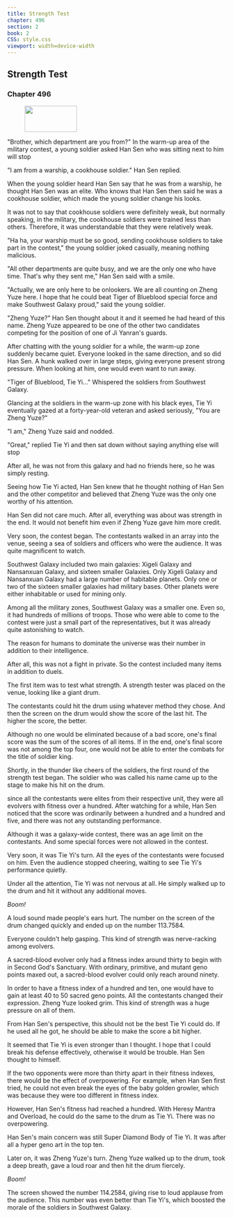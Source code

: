 ```yaml
---
title: Strength Test
chapter: 496
section: 2
book: 2
CSS: style.css
viewport: width=device-width
---
```


## Strength Test

### Chapter 496

<figure>
	<img src="../Images/gem.gif" alt="" id="gem" width="120" height="60" />
</figure>

"Brother, which department are you from?" In the warm-up area of the military contest, a young soldier asked Han Sen who was sitting next to him will stop

"I am from a warship, a cookhouse soldier." Han Sen replied.

When the young soldier heard Han Sen say that he was from a warship, he thought Han Sen was an elite. Who knows that Han Sen then said he was a cookhouse soldier, which made the young soldier change his looks.

It was not to say that cookhouse soldiers were definitely weak, but normally speaking, in the military, the cookhouse soldiers were trained less than others. Therefore, it was understandable that they were relatively weak.

"Ha ha, your warship must be so good, sending cookhouse soldiers to take part in the contest," the young soldier joked casually, meaning nothing malicious.

"All other departments are quite busy, and we are the only one who have time. That's why they sent me," Han Sen said with a smile.

"Actually, we are only here to be onlookers. We are all counting on Zheng Yuze here. I hope that he could beat Tiger of Blueblood special force and make Southwest Galaxy proud," said the young soldier.

"Zheng Yuze?" Han Sen thought about it and it seemed he had heard of this name. Zheng Yuze appeared to be one of the other two candidates competing for the position of one of Ji Yanran's guards.

After chatting with the young soldier for a while, the warm-up zone suddenly became quiet. Everyone looked in the same direction, and so did Han Sen. A hunk walked over in large steps, giving everyone present strong pressure. When looking at him, one would even want to run away.

"Tiger of Blueblood, Tie Yi…" Whispered the soldiers from Southwest Galaxy.

Glancing at the soldiers in the warm-up zone with his black eyes, Tie Yi eventually gazed at a forty-year-old veteran and asked seriously, "You are Zheng Yuze?"

"I am," Zheng Yuze said and nodded.

"Great," replied Tie Yi and then sat down without saying anything else will stop

After all, he was not from this galaxy and had no friends here, so he was simply resting.

Seeing how Tie Yi acted, Han Sen knew that he thought nothing of Han Sen and the other competitor and believed that Zheng Yuze was the only one worthy of his attention.

Han Sen did not care much. After all, everything was about was strength in the end. It would not benefit him even if Zheng Yuze gave him more credit.

Very soon, the contest began. The contestants walked in an array into the venue, seeing a sea of soldiers and officers who were the audience. It was quite magnificent to watch.

Southwest Galaxy included two main galaxies: Xigeli Galaxy and Nansanxuan Galaxy, and sixteen smaller Galaxies. Only Xigeli Galaxy and Nansanxuan Galaxy had a large number of habitable planets. Only one or two of the sixteen smaller galaxies had military bases. Other planets were either inhabitable or used for mining only.

Among all the military zones, Southwest Galaxy was a smaller one. Even so, it had hundreds of millions of troops. Those who were able to come to the contest were just a small part of the representatives, but it was already quite astonishing to watch.

The reason for humans to dominate the universe was their number in addition to their intelligence.

After all, this was not a fight in private. So the contest included many items in addition to duels.

The first item was to test what strength. A strength tester was placed on the venue, looking like a giant drum.

The contestants could hit the drum using whatever method they chose. And then the screen on the drum would show the score of the last hit. The higher the score, the better.

Although no one would be eliminated because of a bad score, one's final score was the sum of the scores of all items. If in the end, one's final score was not among the top four, one would not be able to enter the combats for the title of soldier king.

Shortly, in the thunder like cheers of the soldiers, the first round of the strength test began. The soldier who was called his name came up to the stage to make his hit on the drum.

since all the contestants were elites from their respective unit, they were all evolvers with fitness over a hundred. After watching for a while, Han Sen noticed that the score was ordinarily between a hundred and a hundred and five, and there was not any outstanding performance.

Although it was a galaxy-wide contest, there was an age limit on the contestants. And some special forces were not allowed in the contest.

Very soon, it was Tie Yi's turn. All the eyes of the contestants were focused on him. Even the audience stopped cheering, waiting to see Tie Yi's performance quietly.

Under all the attention, Tie Yi was not nervous at all. He simply walked up to the drum and hit it without any additional moves.

*Boom!*

A loud sound made people's ears hurt. The number on the screen of the drum changed quickly and ended up on the number 113.7584.

Everyone couldn't help gasping. This kind of strength was nerve-racking among evolvers.

A sacred-blood evolver only had a fitness index around thirty to begin with in Second God's Sanctuary. With ordinary, primitive, and mutant geno points maxed out, a sacred-blood evolver could only reach around ninety.

In order to have a fitness index of a hundred and ten, one would have to gain at least 40 to 50 sacred geno points. All the contestants changed their expression. Zheng Yuze looked grim. This kind of strength was a huge pressure on all of them.

From Han Sen's perspective, this should not be the best Tie Yi could do. If he used all he got, he should be able to make the score a bit higher.

It seemed that Tie Yi is even stronger than I thought. I hope that I could break his defense effectively, otherwise it would be trouble. Han Sen thought to himself.

If the two opponents were more than thirty apart in their fitness indexes, there would be the effect of overpowering. For example, when Han Sen first tried, he could not even break the eyes of the baby golden growler, which was because they were too different in fitness index.

However, Han Sen's fitness had reached a hundred. With Heresy Mantra and Overload, he could do the same to the drum as Tie Yi. There was no overpowering.

Han Sen's main concern was still Super Diamond Body of Tie Yi. It was after all a hyper geno art in the top ten.

Later on, it was Zheng Yuze's turn. Zheng Yuze walked up to the drum, took a deep breath, gave a loud roar and then hit the drum fiercely.

*Boom!*

The screen showed the number 114.2584, giving rise to loud applause from the audience. This number was even better than Tie Yi's, which boosted the morale of the soldiers in Southwest Galaxy.